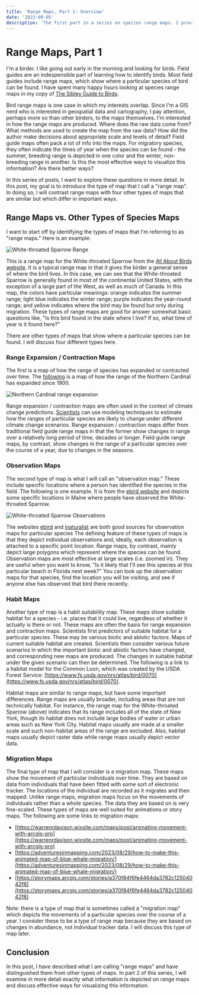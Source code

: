 ```yaml
---
title: 'Range Maps, Part 1: Overview'
date: '2023-09-05'
description: 'The first part in a series on species range maps. I provide an overview of this type of map and contrast it with other types of species maps.'
---
```


# Range Maps, Part 1

I'm a birder. I like going out early in the morning and looking for birds. Field guides are an indespensible part of learning how to identify birds. Most field guides include range maps, which show where a particular species of bird can be found. I have spent many happy hours looking at species range maps in my copy of [The Sibley Guide to Birds](https://www.amazon.com/Sibley-Guide-Birds-2nd/dp/030795790X/ref=asc_df_030795790X/?tag=hyprod-20&linkCode=df0&hvadid=312168166316&hvpos=&hvnetw=g&hvrand=8819399206373186866&hvpone=&hvptwo=&hvqmt=&hvdev=c&hvdvcmdl=&hvlocint=&hvlocphy=9002773&hvtargid=pla-434079760006&psc=1&mcid=05db4fe7f24e379da18354176133ac6d&gclid=Cj0KCQiAmNeqBhD4ARIsADsYfTdu11zhSYqPnclVdNcBv5kFAVgjT5MxA8IjeZ8Sod5KhKNXoHthtG8aAn_REALw_wcB).

Bird range maps is one case in which my interests overlap. Since I'm a GIS nerd who is interested in geospatial data and cartography, I pay attention, perhaps more so than other birders, to the maps themselves. I'm interested in how the range maps are produced. Where does the raw data come from? What methods are used to create the map from the raw data? How did the author make decisions about appropriate scale and levels of detail? Field guide maps often pack a lot of info into the maps. For migratory species, they often indicate the times of year when the species can be found - the summer, breeding range is depicted in one color and the winter, non-breeding range in another. Is this the most effective ways to visualize this information? Are there better ways?

In this series of posts, I want to explore these questions in more detail. In this post, my goal is to introduce the type of map that I call a "range map". In doing so, I will contrast range maps with four other types of maps that are similar but which differ in important ways.

## Range Maps vs. Other Types of Species Maps

I want to start off by identifying the types of maps that I'm referring to as "range maps." Here is an example:

![White-throated Sparrow Range](/images/white_throated_sparrow_range.jpeg)

This is a range map for the White-throated Sparrow from the [All About Birds website](https://www.allaboutbirds.org/guide/White-throated_Sparrow/maps-range). It is a typical range map in that it gives the birder a general sense of where the bird lives. In this case, we can see that the White-throated Sparrow is generally found in most of the continental United States, with the exception of a large part of the West, as well as much of Canada. In this map, the colors have particular meanings: orange indicates the summer range; light blue indicates the winter range; purple indicates the year-round range; and yellow indicates where the bird may be found but only during migration. These types of range maps are good for answer somewhat basic questions like, "Is this bird found in the state where I live? If so, what time of year is it found here?"

There are other types of maps that show where a particular species can be found. I will discuss four different types here.

### Range Expansion / Contraction Maps

The first is a map of how the range of species has expanded or contracted over time. The [following](https://thecottonwoodpost.files.wordpress.com/2022/03/noca-expansion-map.jpg) is a map of how the range of the Northern Cardinal has expanded since 1900.

![Northern Cardinal range expansion](https://thecottonwoodpost.files.wordpress.com/2022/03/noca-expansion-map.jpg)

Range expansion / contraction maps are often used in the context of climate change predictions. [Scientists](https://www.audubon.org/climate/survivalbydegrees) can use modeling techniques to estimate how the ranges of particular species are likely to change under different climate change scenarios. Range expansion / contraction maps differ from traditional field guide range maps in that the former show changes in range over a relatively long period of time, decades or longer. Field guide range maps, by contrast, show changes in the range of a particular species over the course of a year, due to changes in the seasons.

### Observation Maps

The second type of map is what I will call an "observation map." These include specific locations where a person has identified the species in the field. The following is one example. It is from the [ebird website](ebird.org) and depicts some specific locations in Maine where people have observed the White-throated Sparrow.

![White-throated Sparrow Observations](/images/white_throated_sparrow_obs.png)

The websites [ebird](ebird.org) and [inaturalist](inaturalist.org) are both good sources for observation maps for particular species The defining feature of these types of maps is that they depict individual observations and, ideally, each observation is attached to a specific point location. Range maps, by contrast, mainly depict large polygons which represent where the species can be found. Observation maps are most effective at large scales (i.e. zoomed in). They are useful when you want to know, "Is it likely that I'll see this species at this particular beach in Florida next week?" You can look up the observation maps for that species, find the location you will be visiting, and see if anyone else has observed that bird there recently.

### Habit Maps

Another type of map is a habit suitability map. These maps show suitable habitat for a species - i.e. places that it could live, regardless of whether it actually is there or not. These maps are often the basis for range expansion and contraction maps. Scientists first predictors of suitable habitat for a particular species. These may be various biotic and abiotic factors. Maps of current suitable habitat are created. Scientists then consider various future scenarios in which the important biotic and abiotic factors have changed, and corresponding new maps are produced. The changes in suitable habitat under the given scenario can then be determined. The following is a link to a habitat model for the Common Loon, which was created by the USDA Forest Service: [https://www.fs.usda.gov/nrs/atlas/bird/0070](https://www.fs.usda.gov/nrs/atlas/bird/0070).

Habitat maps are similar to range maps, but have some important differences. Range maps are usually broader, including areas that are not technically habitat. For instance, the range map for the White-throated Sparrow (above) indicates that its range includes all of the state of New York, though its habitat does not include large bodies of water or urban areas such as New York City. Habitat maps usually are made at a smaller scale and such non-habitat areas of the range are excluded. Also, habitat maps usually depict raster data while range maps usually depict vector data.

### Migration Maps

The final type of map that I will consider is a migration map. These maps show the movement of particular individuals over time. They are based on data from individuals that have been fitted with some sort of electronic tracker. The locations of the individual are recorded as it migrates and then mapped. Unlike range maps, migration maps focus on the movements of individuals rather than a whole species. The data they are based on is very fine-scaled. These types of maps are well suited for animations or story maps. The following are some links to migration maps:

- [https://warrenrdavison.wixsite.com/maps/post/animating-movement-with-arcgis-pro](https://warrenrdavison.wixsite.com/maps/post/animating-movement-with-arcgis-pro)
- [https://adventuresinmapping.com/2023/08/29/how-to-make-this-animated-map-of-blue-whale-migration/](https://adventuresinmapping.com/2023/08/29/how-to-make-this-animated-map-of-blue-whale-migration/)
- [https://storymaps.arcgis.com/stories/a370f84f6fe4464da3782c12504042f8](https://storymaps.arcgis.com/stories/a370f84f6fe4464da3782c12504042f8)

Note: there is a type of map that is sometimes called a "migration map" which depicts the movements of a particular species over the course of a year. I consider these to be a type of range map because they are based on changes in abundance, not individual tracker data. I will discuss this type of map later.

## Conclusion

In this post, I have described what I am calling "range maps" and have distinguished them from other types of maps. In part 2 of this series, I will examine in more detail exactly what information is depicted on range maps and discuss effective ways for visualizing this information.